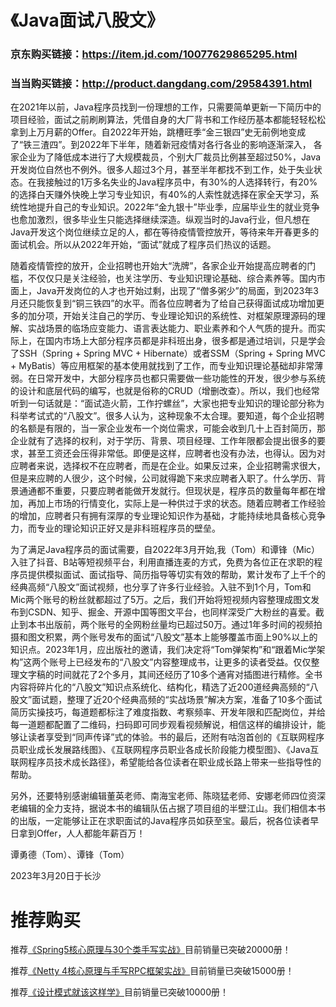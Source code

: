 
# 《Java面试八股文》
### 京东购买链接：https://item.jd.com/10077629865295.html
### 当当购买链接：http://product.dangdang.com/29584391.html

在2021年以前，Java程序员找到一份理想的工作，只需要简单更新一下简历中的项目经验，面试之前刷刷算法，凭借自身的大厂背书和工作经历基本都能轻轻松松拿到上万月薪的Offer。自2022年开始，跳槽旺季“金三银四”史无前例地变成了“铁三渣四”。到2022年下半年，随着新冠疫情对各行各业的影响逐渐深入， 各家企业为了降低成本进行了大规模裁员，个别大厂裁员比例甚至超过50%，Java开发岗位自然也不例外。很多人超过3个月，甚至半年都找不到工作，处于失业状态。在我接触过的1万多名失业的Java程序员中，有30%的人选择转行，有20%的选择白天赚外快晚上学习专业知识，有40%的人索性就选择在家全天学习，系统性地提升自己的专业知识。2022年“金九银十”毕业季，应届毕业生的就业竞争也愈加激烈，很多毕业生只能选择继续深造。纵观当时的Java行业，但凡想在Java开发这个岗位继续立足的人，都在等待疫情管控放开，等待来年开春更多的面试机会。所以从2022年开始，“面试”就成了程序员们热议的话题。

随着疫情管控的放开，企业招聘也开始大“洗牌”，各家企业开始提高应聘者的门槛，不仅仅只是关注经验，也关注学历、专业知识理论基础、综合素养等。国内市面上，Java开发岗位的人才也开始过剩，出现了“僧多粥少”的局面，到2023年3月还只能恢复到“铜三铁四”的水平。而各位应聘者为了给自己获得面试成功增加更多的加分项，开始关注自己的学历、专业理论知识的系统性、对框架原理源码的理解、实战场景的临场应变能力、语言表达能力、职业素养和个人气质的提升。而实际上，在国内市场上大部分程序员都是非科班出身，很多都是通过培训，只是学会了SSH（Spring + Spring MVC + Hibernate）或者SSM（Spring + Spring MVC + MyBatis）等应用框架的基本使用就找到了工作，而专业知识理论基础却非常薄弱。在日常开发中，大部分程序员也都只需要做一些功能性的开发，很少参与系统的设计和底层代码的编写，也就是俗称的CRUD（增删改查）。所以，我们也经常听到一句话就是：“面试造火箭，工作拧螺丝”，大家也把专业知识的理论部分称为科举考试式的“八股文”。很多人认为，这种现象不太合理。要知道，每个企业招聘的名额是有限的，当一家企业发布一个岗位需求，可能会收到几十上百封简历，那企业就有了选择的权利，对于学历、背景、项目经理、工作年限都会提出很多的要求，甚至工资还会压得非常低。即便是这样，应聘者也没有办法，也得认。因为对应聘者来说，选择权不在应聘者，而是在企业。如果反过来，企业招聘需求很大，但是来应聘的人很少，这个时候，公司就得跪下来求应聘者入职了。什么学历、背景通通都不重要，只要应聘者能做开发就行。但现状是，程序员的数量每年都在增加，再加上市场的行情变化，实际上是一种供过于求的状态。随着应聘者工作经验的增加，应聘者只有拥有深厚的专业理论知识作为基础，才能持续地具备核心竞争力，而专业的理论知识正好又是非科班程序员的壁垒。

为了满足Java程序员的面试需要，自2022年3月开始,我（Tom）和谭锋（Mic）入驻了抖音、B站等短视频平台，利用直播连麦的方式，免费为各位正在求职的程序员提供模拟面试、面试指导、简历指导等切实有效的帮助，累计发布了上千个的经典高频“八股文”面试视频，也分享了许多行业经验。入驻不到1个月，Tom和Mic两个账号的粉丝就都超过了5万。之后，我们开始将短视频内容整理成图文发布到CSDN、知乎、掘金、开源中国等图文平台，也同样深受广大粉丝的喜爱。截止到本书出版前，两个账号的全网粉丝量均已超过50万。通过1年多时间的视频拍摄和图文积累，两个账号发布的面试“八股文”基本上能够覆盖市面上90%以上的知识点。2023年1月，应出版社的邀请，我们决定将“Tom弹架构”和“跟着Mic学架构”这两个账号上已经发布的“八股文”内容整理成书，让更多的读者受益。仅仅整理文字稿的时间就花了2个多月，其间还经历了10多个通宵对插图进行精修。全书内容将碎片化的“八股文”知识点系统化、结构化，精选了近200道经典高频的“八股文”面试题，整理了近20个经典高频的“实战场景”解决方案，准备了10多个面试简历实操技巧，每道题都标注了难度指数、考察频率、开发年限和匹配岗位，并给每一道题都配置了二维码，扫码即可同步观看视频解说，相信这样的编排设计，能够让读者享受到“同声传译”式的体验。书的最后，还附有咕泡首创的《互联网程序员职业成长发展路线图》、《互联网程序员职业各成长阶段能力模型图》、《Java互联网程序员技术成长路径》，希望能给各位读者在职业成长路上带来一些指导性的帮助。

另外，还要特别感谢编辑董英老师、南海宝老师、陈晓猛老师、安娜老师四位资深老编辑的全力支持，据说本书的编辑队伍占据了项目组的半壁江山。我们相信本书的出版，一定能够让正在求职面试的Java程序员如获至宝。最后，祝各位读者早日拿到Offer，人人都能年薪百万！

谭勇德（Tom）、谭锋（Tom）

2023年3月20日于长沙

# 推荐购买

推荐[《Spring5核心原理与30个类手写实战》](https://gitee.com/gupaoedu-tom/spring5-samples)目前销量已突破20000册！

推荐[《Netty 4核心原理与手写RPC框架实战》](https://gitee.com/gupaoedu-tom/netty4-samples)目前销量已突破15000册！

推荐[《设计模式就该这样学》](https://gitee.com/gupaoedu-tom/design-samples)目前销量已突破10000册！
